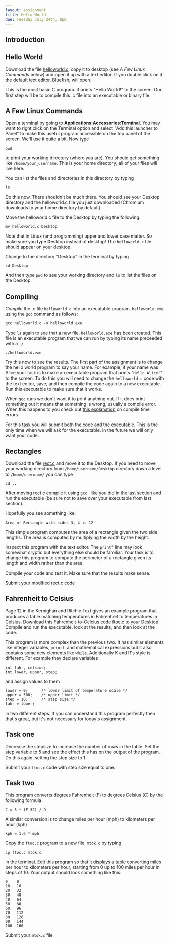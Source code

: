 ```yaml
---
layout: assignment 
title: Hello World 
due: Tuesday July 24th, 8pm
---
```


Introduction
------------


Hello World
-----------

Download the file [helloworld.c](helloworld.c), copy it to desktop (see *A Few
Linux Commands* below) and open it up with a text editor. If you double click on it the default text editor, Bluefish, will open. 

This is the most basic C program. It prints "Hello World!" to the screen. Our first step will be to compile this .c file into an executable or binary file. 

A Few Linux Commands 
--------------------

Open a terminal by going to **Applications:Accessories:Terminal**. You may want
to right click on the Terminal option and select "Add this launcher to Panel"
to make this useful program accessible on the top panel of the screen. We'll
use it quite a bit. Now type

    pwd

to print your working directory (where you are). You should get something like
`/home/your_username`. This is your home directory; all of your files will
live here. 

You can list the files and directories in this directory by typing 
    
    ls
    
Do this now. There shouldn't be much there. You should see your Desktop directory and the helloworld.c file you just downloaded (Chromium downloads to your home directory by default). 

Move the helloworld.c file to the Desktop by typing the following:

    mv helloworld.c Desktop

Note that in Linux (and programming) upper and lower case matter. So make sure
you type **D**esktop instead of **d**esktop! The `helloworld.c` file should appear on your desktop. 

Change to the directory "Desktop" in the terminal by typing 

    cd Desktop
    
And then type `pwd` to see your working directory and `ls` to list the files on the Desktop. 

Compiling
---------

*Compile* the .c file `helloworld.c` into an executable program,
`helloworld.exe` using the `gcc` command as follows:

    gcc helloworld.c -o helloworld.exe

Type `ls` again to see that a new file, `helloworld.exe` has been created. This
file is an executable program that we can run by typing its name preceeded with
a `./`

    ./helloworld.exe

Try this now to see the results. The first part of the assignment is to change
the hello world program to say your name. For example, if your name was Alice
your task is to make an executable program that prints "`Hello Alice!`" to the
screen. To do this you will need to change the `helloworld.c` code with the text editor, save, and then compile the code again to a new executable. Run this executable to make sure that it works. 

When `gcc` runs we don't want it to print anything out. If it does print
something out it means that something is wrong, usually a compile error. When
this happens to you check out [this explanation]({{site.baseurl}}/tips/errors.html) on compile time
errors.

For this task you will submit both the code and the executable. This is the only time when we will ask for the executable. In the future we will only want your code. 

Rectangles 
----------

Download the file [rect.c](rect.c) and move it to the Desktop. If you need to move your working directory from <code>/home/username/Desktop</code> directory down a level to <code>/home/username/</code> you can type 

    cd ..

After moving rect.c compile it using <code>gcc </code> like you did in the last section and run the executable (be sure not to save over your executable from last section).

Hopefully you see something like:

    Area of Rectangle with sides 3, 4 is 12

This simple program computes the area of a rectangle given the two side lengths. The area is computed by multiplying the width by the height. 

Inspect this program with the text editor. The <code>printf</code> line may look somewhat cryptic but everything else should be familiar. Your task is to change this program to compute the perimeter of a rectangle given its length and width rather than the area.  

Compile your code and test it. Make sure that the results make sense. 

Submit your modified rect.c code

Fahrenheit to Celsius
---------------------

Page 12 in the Kernighan and Ritchie Text gives an example program that
produces a table matching temperatures in Fahrenheit to temperatures in
Celsius. Download this Fahrenheit-to-Celcius code [ftoc.c](ftoc.c) to your Desktop. Compile and run the executable, look at the results, and then look at the code.

This program is more complex than the previous two. It has similar elements like integer variables, <code>printf</code>, and mathematical expressions but it also contains some new elements like <code>while</code>. Additionally K and R's style is different. For example they declare variables

    int fahr, celsius;
    int lower, upper, step;

and assign values to them

    lower = 0;      /* lower limit of temperature scale */
    upper = 300;    /* upper limit */
    step = 10;      /* step size */
    fahr = lower;

in two different steps. If you can understand this program perfectly then that's great, but it's not necessary for today's assignment. 

Task one
--------

Decrease the stepsize to increase the number of rows in the table. Set the step variable to 5 and see the effect this has on the output of the program. Do this again, setting the step size to 1. 

Submit your <code>ftoc.c</code> code with step size equal to one. 

Task two
--------

This program converts degrees Fahrenheit (F) to degrees Celsius (C) by the following formula 

    C = 5 * (F-32) / 9

A similar conversion is to change miles per hour (mph) to kilometers per hour (kph)

    kph = 1.6 * mph

Copy the <code>ftoc.c</code> program to a new file, <code>mtok.c</code> by typing 

    cp ftoc.c mtok.c

in the terminal. Edit this program so that it displays a table converting miles per hour to kilometers per hour, starting from 0 up to 100 miles per hour in steps of 10.  Your output should look something like this:

    0    0
    10   16
    20   32
    30   48
    40   64
    50   80
    60   96
    70   112
    80   128
    90   144
    100  160

Submit your <code>mtok.c</code> file
